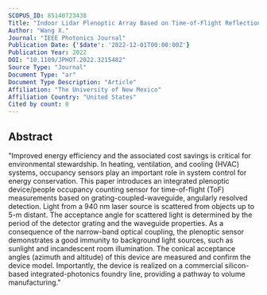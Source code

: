```yaml
---
SCOPUS_ID: 85140723438
Title: "Indoor Lidar Plenoptic Array Based on Time-of-Flight Reflection"
Author: "Wang X."
Journal: "IEEE Photonics Journal"
Publication Date: {'$date': '2022-12-01T00:00:00Z'}
Publication Year: 2022
DOI: "10.1109/JPHOT.2022.3215482"
Source Type: "Journal"
Document Type: "ar"
Document Type Description: "Article"
Affiliation: "The University of New Mexico"
Affiliation Country: "United States"
Cited by count: 0
---
```


## Abstract
"Improved energy efficiency and the associated cost savings is critical for environmental stewardship. In heating, ventilation, and cooling (HVAC) systems, occupancy sensors play an important role in system control for energy conservation. This paper introduces an integrated plenoptic device/people occupancy counting sensor for time-of-flight (ToF) measurements based on grating-coupled-waveguide, angularly resolved detection. Light from a 940 nm laser source is scattered from objects up to 5-m distant. The acceptance angle for scattered light is determined by the period of the detector grating and the waveguide properties. As a consequence of the narrow-band optical coupling, the plenoptic sensor demonstrates a good immunity to background light sources, such as sunlight and incandescent room illumination. The conical acceptance angles (azimuth and altitude) of this device are measured and confirm the device model. Importantly, the device is realized on a commercial silicon-based integrated-photonics foundry line, providing a pathway to volume manufacturing."
